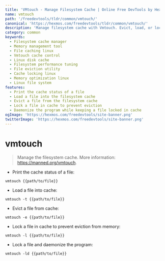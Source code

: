 ```yaml
---
title: 'VMtouch - Manage Filesystem Cache | Online Free DevTools by Hexmos'
name: vmtouch
path: '/freedevtools/tldr/common/vmtouch/'
canonical: 'https://hexmos.com/freedevtools/tldr/common/vmtouch/'
description: 'Manage filesystem cache with Vmtouch. Evict, load, or lock files into memory, optimizing performance and controlling memory usage. Free online tool, no registration required.'
category: common
keywords:
  - Filesystem cache manager
  - Memory management tool
  - File caching linux
  - Vmtouch cache control
  - Linux disk cache
  - Filesystem performance tuning
  - File eviction utility
  - Cache locking linux
  - Memory optimization linux
  - Linux file system
features:
  - Print the cache status of a file
  - Load a file into the filesystem cache
  - Evict a file from the filesystem cache
  - Lock a file in cache to prevent eviction
  - Daemonize the program while keeping a file locked in cache
ogImage: 'https://hexmos.com/freedevtools/site-banner.png'
twitterImage: 'https://hexmos.com/freedevtools/site-banner.png'
---
```


# vmtouch

> Manage the filesystem cache.
> More information: <https://manned.org/vmtouch>.

- Print the cache status of a file:

`vmtouch {{path/to/file}}`

- Load a file into cache:

`vmtouch -t {{path/to/file}}`

- Evict a file from cache:

`vmtouch -e {{path/to/file}}`

- Lock a file in cache to prevent eviction from memory:

`vmtouch -l {{path/to/file}}`

- Lock a file and daemonize the program:

`vmtouch -ld {{path/to/file}}`
